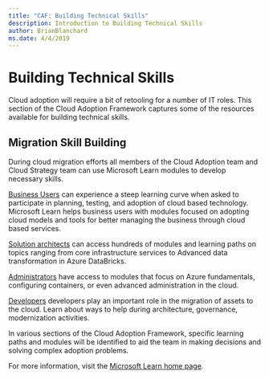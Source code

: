 ```yaml
---
title: "CAF: Building Technical Skills"
description: Introduction to Building Technical Skills
author: BrianBlanchard
ms.date: 4/4/2019
---
```


# Building Technical Skills

Cloud adoption will require a bit of retooling for a number of IT roles. This section of the Cloud Adoption Framework captures some of the resources available for building technical skills.

## Migration Skill Building

During cloud migration efforts all members of the Cloud Adoption team and Cloud Strategy team can use Microsoft Learn modules to develop necessary skills.

[Business Users](/learn/browse/?roles=business-user) can experience a steep learning curve when asked to participate in planning, testing, and adoption of cloud based technology. Microsoft Learn helps business users with modules focused on adopting cloud models and tools for better managing the business through cloud based services.

[Solution architects](/learn/browse/?roles=solution-architect) can access hundreds of modules and learning paths on topics ranging from core infrastructure services to Advanced data transformation in Azure DataBricks.

[Administrators](/learn/browse/?roles=administrator) have access to modules that focus on Azure fundamentals, configuring containers, or even advanced administration in the cloud.

[Developers](/learn/browse/?roles=developer&term=infrastructure) developers play an important role in the migration of assets to the cloud. Learn about ways to help during architecture, governance, modernization activities.

In various sections of the Cloud Adoption Framework, specific learning paths and modules will be identified to aid the team in making decisions and solving complex adoption problems.

For more information, visit the [Microsoft Learn home page](/learn).